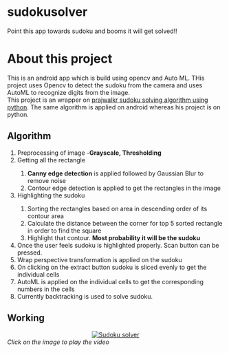 # sudokusolver
Point this app towards sudoku and booms it will get solved!!
<h1>About this project</h1>
This is an android app which is build using opencv and Auto ML. THis project uses Opencv to detect the sudoku from the camera and uses AutoML to recognize digits from the image.
<br>
This project is an wrapper on <a href="https://github.com/prajwalkr/SnapSudoku">prajwalkr sudoku solving algorithm using python</a>. The same algorithm is applied on android whereas his project is on python.

<h2>Algorithm</h2>
<ol>
  <li>Preprocessing of image -<b>Grayscale, Thresholding</b></li>
  <li>Getting all the rectangle</li>
  <ol>
    <li><b>Canny edge detection</b> is applied followed by Gaussian Blur to remove noise</li>
    <li>Contour edge detection is applied to get the rectangles in the image</li>
  </ol>
  <li>Highlighting the sudoku</li>
  <ol>
    <li>Sorting the rectangles based on area in descending order of its contour area</li>
    <li>Calculate the distance between the corner for top 5 sorted rectangle in order to find the square</li>
    <li>Highlight that contour. <b>Most probability it will be the sudoku</b></li>
  </ol>
  <li>Once the user feels sudoku is highlighted properly. Scan button can be pressed.</li>
  <li>Wrap perspective transformation is applied on the sudoku</li>
  <li>On clicking on the extract button sudoku is sliced evenly to get the individual cells</li>
  <li>AutoML is applied on the individual cells to get the corresponding numbers in the cells</li>
  <li>Currently backtracking is used to solve sudoku.</li>
</ol> 

<h2>Working</h2>
  <div align="center">
  <a href="http://www.youtube.com/watch?v=EpD2xlgQ-3w"><img src="http://img.youtube.com/vi/EpD2xlgQ-3w/0.jpg" alt="Sudoku   solver"></a>
  </div>
  <i>Click on the image to play the video</i>

